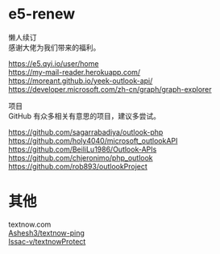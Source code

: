 # e5-renew

懒人续订  
感谢大佬为我们带来的福利。  
  
https://e5.qyi.io/user/home  
https://my-mail-reader.herokuapp.com/  
https://moreant.github.io/yeek-outlook-api/  
https://developer.microsoft.com/zh-cn/graph/graph-explorer  

项目  
GitHub 有众多相关有意思的项目，建议多尝试。
  
https://github.com/sagarrabadiya/outlook-php  
https://github.com/holy4040/microsoft_outlookAPI  
https://github.com/BeiliLu1986/Outlook-APIs  
https://github.com/chjeronimo/php_outlook  
https://github.com/rob893/outlookProject  

# 其他
textnow.com  
[Ashesh3/textnow-ping](https://github.com/Ashesh3/textnow-ping)  
[Issac-v/textnowProtect](https://github.com/Issac-v/textnowProtect)  
